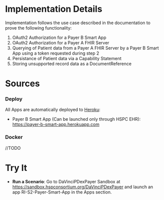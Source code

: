 
# Implementation Details
Implementation follows the use case described in the documentation to prove the following functionality:
1. OAuth2 Authorization for a Payer B Smart App
2. OAuth2 Authorization for a Payer A FHIR Server
3. Querying of Patient data from a Payer A FHIR Server by a Payer B Smart App using a token requested during step 2
4. Persistance of Patient data via a Capability Statement
5. Storing unsupported record data as a DocumentReference

# Sources
### Deploy
All Apps are automatically deployed to [Heroku](https://dashboard.heroku.com):
* Payer B Smart App (Can be launched only through HSPC EHR): https://payer-b-smart-app.herokuapp.com

### Docker
//TODO

# Try It
* **Run a Scenario**:
Go to DaVinciPDexPayer Sandbox at https://sandbox.hspconsortium.org/DaVinciPDexPayer and launch an app RI-S2-Payer-Smart-App in the Apps section.
